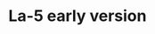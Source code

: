 ---
layout: product
title: "La-5 early version"
price: "2800" 
desc: "Plastična maketa"
img_path: "/assets/img/CP72014.webp"
brand: "Clear Prop"
available: false
special_offer: false
new: true
soon: false
cat: "010000"
subcat: "014300"
subsubcat: "00"
sifra: "CP72014"
popular: false
spec: false
---